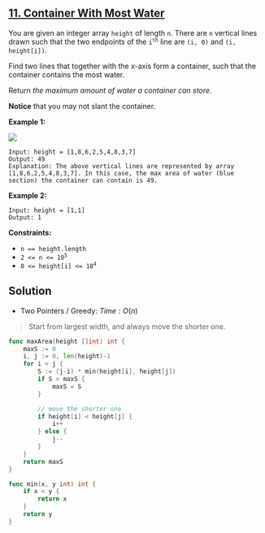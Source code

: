 ## [11. Container With Most Water](https://leetcode.com/problems/container-with-most-water/)


You are given an integer array `height` of length `n`. There are `n` vertical lines drawn such that the two endpoints of the <code>i<sup>th</sup></code> line are `(i, 0)` and `(i, height[i])`.

Find two lines that together with the x-axis form a container, such that the container contains the most water.

Return _the maximum amount of water a container can store_.

**Notice** that you may not slant the container.

**Example 1:**

![](https://s3-lc-upload.s3.amazonaws.com/uploads/2018/07/17/question_11.jpg)

```
Input: height = [1,8,6,2,5,4,8,3,7]
Output: 49
Explanation: The above vertical lines are represented by array [1,8,6,2,5,4,8,3,7]. In this case, the max area of water (blue section) the container can contain is 49.
```

**Example 2:**

```
Input: height = [1,1]
Output: 1
```

**Constraints:**

*   `n == height.length`
*   <code>2 <= n <= 10<sup>5</sup></code>
*   <code>0 <= height[i] <= 10<sup>4</sup></code>



## Solution

- Two Pointers / Greedy: $Time: O(n)$ 

> Start from largest width, and always move the shorter one.

```go
func maxArea(height []int) int {
    maxS := 0
    i, j := 0, len(height)-1
    for i < j {
        S := (j-i) * min(height[i], height[j])
        if S > maxS {
            maxS = S
        }

        // move the shorter one
        if height[i] < height[j] {
            i++
        } else {
            j--
        }
    }
    return maxS
}

func min(x, y int) int {
    if x < y {
        return x
    }
    return y
}
```